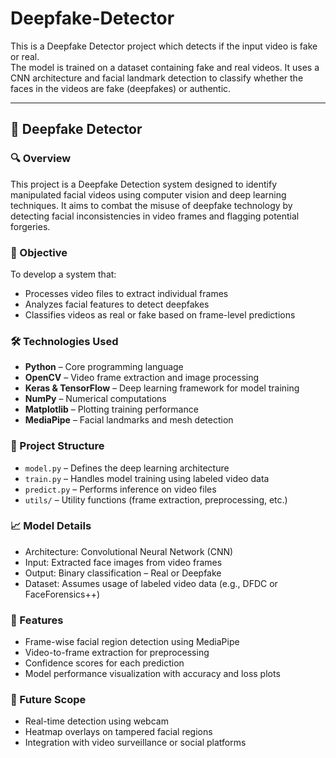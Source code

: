# Deepfake-Detector

This is a Deepfake Detector project which detects if the input video is fake or real.  
The model is trained on a dataset containing fake and real videos. It uses a CNN architecture and facial landmark detection to classify whether the faces in the videos are fake (deepfakes) or authentic.

---

## 🧠 Deepfake Detector

### 🔍 Overview
This project is a Deepfake Detection system designed to identify manipulated facial videos using computer vision and deep learning techniques. It aims to combat the misuse of deepfake technology by detecting facial inconsistencies in video frames and flagging potential forgeries.

### 🎯 Objective
To develop a system that:
- Processes video files to extract individual frames
- Analyzes facial features to detect deepfakes
- Classifies videos as real or fake based on frame-level predictions

### 🛠️ Technologies Used
- **Python** – Core programming language
- **OpenCV** – Video frame extraction and image processing
- **Keras & TensorFlow** – Deep learning framework for model training
- **NumPy** – Numerical computations
- **Matplotlib** – Plotting training performance
- **MediaPipe** – Facial landmarks and mesh detection

### 📁 Project Structure
- `model.py` – Defines the deep learning architecture
- `train.py` – Handles model training using labeled video data
- `predict.py` – Performs inference on video files
- `utils/` – Utility functions (frame extraction, preprocessing, etc.)

### 📈 Model Details
- Architecture: Convolutional Neural Network (CNN)
- Input: Extracted face images from video frames
- Output: Binary classification – Real or Deepfake
- Dataset: Assumes usage of labeled video data (e.g., DFDC or FaceForensics++)

### 🧪 Features
- Frame-wise facial region detection using MediaPipe
- Video-to-frame extraction for preprocessing
- Confidence scores for each prediction
- Model performance visualization with accuracy and loss plots

### 🚀 Future Scope
- Real-time detection using webcam
- Heatmap overlays on tampered facial regions
- Integration with video surveillance or social platforms
